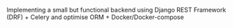 Implementing a small but functional backend using Django REST Framework (DRF) + Celery and optimise ORM + Docker/Docker-compose
